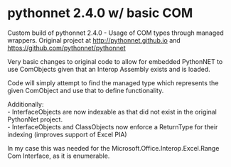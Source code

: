 # pythonnet 2.4.0 w/ basic COM
Custom build of pythonnet 2.4.0 - Usage of COM types through managed wrappers.
Original project at http://pythonnet.github.io  and  https://github.com/pythonnet/pythonnet

Very basic changes to original code to allow for embedded PythonNET to use ComObjects given that an Interop Assembly exists and is loaded.

Code will simply attempt to find the managed type which represents the given ComObject and use that to define functionality.

Additionally:  
    - InterfaceObjects are now indexable as that did not exist in the original PythonNet project.  
    - InterfaceObjects and ClassObjects now enforce a ReturnType for their indexing (improves support of Excel PIA)  
  
In my case this was needed for the Microsoft.Office.Interop.Excel.Range Com Interface, as it is enumerable.
